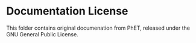 Documentation License
===========

This folder contains original documenation from PhET, released under the GNU General Public License.